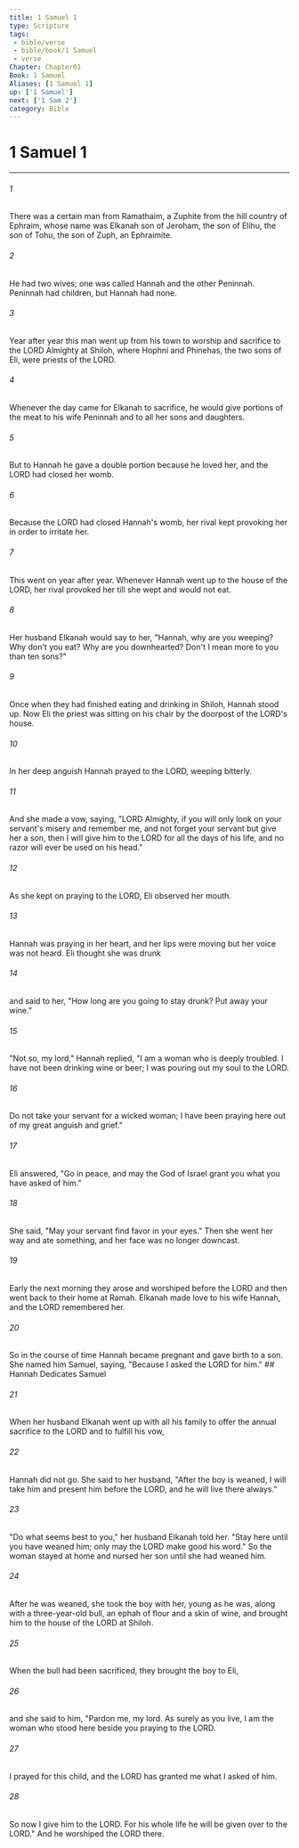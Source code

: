 ```yaml
---
title: 1 Samuel 1
type: Scripture
tags:
 - bible/verse
 - bible/book/1 Samuel
 - verse
Chapter: Chapter01
Book: 1 Samuel
Aliases: [1 Samuel 1]
up: ['1 Samuel']
next: ['1 Sam 2']
category: Bible
---
```

# 1 Samuel 1

***


###### 1 
There was a certain man from Ramathaim, a Zuphite from the hill country of Ephraim, whose name was Elkanah son of Jeroham, the son of Elihu, the son of Tohu, the son of Zuph, an Ephraimite. 

###### 2 
He had two wives; one was called Hannah and the other Peninnah. Peninnah had children, but Hannah had none. 

###### 3 
Year after year this man went up from his town to worship and sacrifice to the LORD Almighty at Shiloh, where Hophni and Phinehas, the two sons of Eli, were priests of the LORD. 

###### 4 
Whenever the day came for Elkanah to sacrifice, he would give portions of the meat to his wife Peninnah and to all her sons and daughters. 

###### 5 
But to Hannah he gave a double portion because he loved her, and the LORD had closed her womb. 

###### 6 
Because the LORD had closed Hannah's womb, her rival kept provoking her in order to irritate her. 

###### 7 
This went on year after year. Whenever Hannah went up to the house of the LORD, her rival provoked her till she wept and would not eat. 

###### 8 
Her husband Elkanah would say to her, "Hannah, why are you weeping? Why don't you eat? Why are you downhearted? Don't I mean more to you than ten sons?" 

###### 9 
Once when they had finished eating and drinking in Shiloh, Hannah stood up. Now Eli the priest was sitting on his chair by the doorpost of the LORD's house. 

###### 10 
In her deep anguish Hannah prayed to the LORD, weeping bitterly. 

###### 11 
And she made a vow, saying, "LORD Almighty, if you will only look on your servant's misery and remember me, and not forget your servant but give her a son, then I will give him to the LORD for all the days of his life, and no razor will ever be used on his head." 

###### 12 
As she kept on praying to the LORD, Eli observed her mouth. 

###### 13 
Hannah was praying in her heart, and her lips were moving but her voice was not heard. Eli thought she was drunk 

###### 14 
and said to her, "How long are you going to stay drunk? Put away your wine." 

###### 15 
"Not so, my lord," Hannah replied, "I am a woman who is deeply troubled. I have not been drinking wine or beer; I was pouring out my soul to the LORD. 

###### 16 
Do not take your servant for a wicked woman; I have been praying here out of my great anguish and grief." 

###### 17 
Eli answered, "Go in peace, and may the God of Israel grant you what you have asked of him." 

###### 18 
She said, "May your servant find favor in your eyes." Then she went her way and ate something, and her face was no longer downcast. 

###### 19 
Early the next morning they arose and worshiped before the LORD and then went back to their home at Ramah. Elkanah made love to his wife Hannah, and the LORD remembered her. 

###### 20 
So in the course of time Hannah became pregnant and gave birth to a son. She named him Samuel, saying, "Because I asked the LORD for him." ## Hannah Dedicates Samuel 

###### 21 
When her husband Elkanah went up with all his family to offer the annual sacrifice to the LORD and to fulfill his vow, 

###### 22 
Hannah did not go. She said to her husband, "After the boy is weaned, I will take him and present him before the LORD, and he will live there always." 

###### 23 
"Do what seems best to you," her husband Elkanah told her. "Stay here until you have weaned him; only may the LORD make good his word." So the woman stayed at home and nursed her son until she had weaned him. 

###### 24 
After he was weaned, she took the boy with her, young as he was, along with a three-year-old bull, an ephah of flour and a skin of wine, and brought him to the house of the LORD at Shiloh. 

###### 25 
When the bull had been sacrificed, they brought the boy to Eli, 

###### 26 
and she said to him, "Pardon me, my lord. As surely as you live, I am the woman who stood here beside you praying to the LORD. 

###### 27 
I prayed for this child, and the LORD has granted me what I asked of him. 

###### 28 
So now I give him to the LORD. For his whole life he will be given over to the LORD." And he worshiped the LORD there. 
